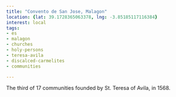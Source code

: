 ```yaml
---
title: "Convento de San Jose, Malagon"
location: {lat: 39.1728365063378, lng: -3.85185117116384}
interest: local
tags:
- es
- malagon
- churches
- holy-persons
- teresa-avila
- discalced-carmelites
- communities

---
```



The third of 17 communities founded by St. Teresa of Avila, in 1568.


